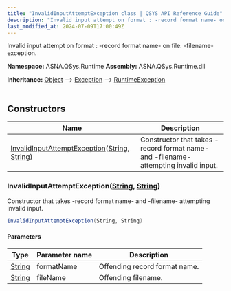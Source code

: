```yaml
---
title: "InvalidInputAttemptException class | QSYS API Reference Guide"
description: "Invalid input attempt on format : -record format name- on file: -filename- exception. "
last_modified_at: 2024-07-09T17:00:49Z
---
```


Invalid input attempt on format : -record format name- on file: -filename- exception.

**Namespace:** ASNA.QSys.Runtime
**Assembly:** ASNA.QSys.Runtime.dll

**Inheritance:** [Object](https://docs.microsoft.com/en-us/dotnet/api/system.object) --> [Exception](https://docs.microsoft.com/en-us/dotnet/api/system.exception) --> [RuntimeException](/reference/runtime/qsys-runtime/runtime-exception.html)
<br>
<br>

## Constructors

| Name | Description |
| --- | --- |
| [InvalidInputAttemptException](#invalidinputattemptexceptionstring-string)([String](https://docs.microsoft.com/en-us/dotnet/api/system.string), [String](https://docs.microsoft.com/en-us/dotnet/api/system.string)) | Constructor that takes -record format name- and -filename- attempting invalid input.

### InvalidInputAttemptException([String](https://docs.microsoft.com/en-us/dotnet/api/system.string), [String](https://docs.microsoft.com/en-us/dotnet/api/system.string))

Constructor that takes -record format name- and -filename- attempting invalid input.

```cs
InvalidInputAttemptException(String, String)
```

#### Parameters

| Type | Parameter name | Description
| --- | --- | ---
| [String](https://docs.microsoft.com/en-us/dotnet/api/system.string) | formatName | Offending record format name.
| [String](https://docs.microsoft.com/en-us/dotnet/api/system.string) | fileName | Offending filename.
